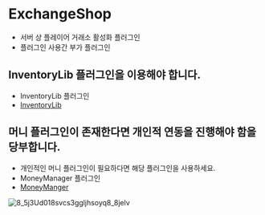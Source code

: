 # ExchangeShop

- 서버 상 플레이어 거래소 활성화 플러그인
- 플러그인 사용간 부가 플러그인

## InventoryLib 플러그인을 이용해야 합니다.
- InventoryLib 플러그인
- [InventoryLib](https://github.com/xodid8881/InventoryLib)

## 머니 플러그인이 존재한다면 개인적 연동을 진행해야 함을 당부합니다.

- 개인적인 머니 플러그인이 필요하다면 해당 플러그인을 사용하세요.
- MoneyManager 플러그인
- [MoneyManger](https://github.com/xodid8881/MoneyManager)


![8_5j3Ud018svcs3ggljhsoyq8_8jelv](https://user-images.githubusercontent.com/26338400/226340382-a9cc5660-6731-4d94-a4dc-7be0e8d09f5a.jpg)
